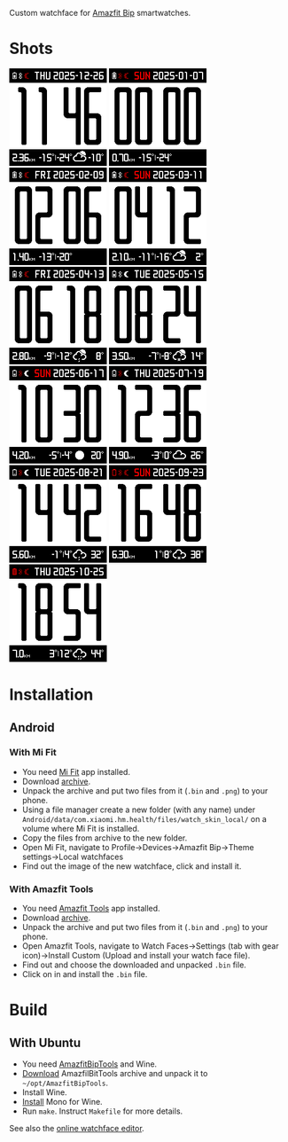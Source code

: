 Custom watchface for [Amazfit Bip](https://www.amazfit.com/ru/bip) smartwatches.

# Shots

![](watchface/gelin-2025_packed_static.png)
![](watchface/gelin-2025_packed_animated_0.png) 
![](watchface/gelin-2025_packed_animated_1.png) 
![](watchface/gelin-2025_packed_animated_2.png)
![](watchface/gelin-2025_packed_animated_3.png)
![](watchface/gelin-2025_packed_animated_4.png)
![](watchface/gelin-2025_packed_animated_5.png)
![](watchface/gelin-2025_packed_animated_6.png)
![](watchface/gelin-2025_packed_animated_7.png)
![](watchface/gelin-2025_packed_animated_8.png)
![](watchface/gelin-2025_packed_animated_9.png)

# Installation

## Android

### With Mi Fit

* You need [Mi Fit](https://play.google.com/store/apps/details?id=com.xiaomi.hm.health) app installed.
* Download [archive](https://github.com/gelin/bip-watchface/releases/download/2025/gelin-2025.zip).
* Unpack the archive and put two files from it (`.bin` and `.png`) to your phone.
* Using a file manager create a new folder (with any name) under `Android/data/com.xiaomi.hm.health/files/watch_skin_local/` on a volume where Mi Fit is installed.
* Copy the files from archive to the new folder.
* Open Mi Fit, navigate to Profile→Devices→Amazfit Bip→Theme settings→Local watchfaces
* Find out the image of the new watchface, click and install it.

### With Amazfit Tools

* You need [Amazfit Tools](https://play.google.com/store/apps/details?id=cz.zdenekhorak.amazfittools) app installed.
* Download [archive](https://github.com/gelin/bip-watchface/releases/download/2025/gelin-2025.zip).
* Unpack the archive and put two files from it (`.bin` and `.png`) to your phone.
* Open Amazfit Tools, navigate to Watch Faces→Settings (tab with gear icon)→Install Custom (Upload and install your watch face file).
* Find out and choose the downloaded and unpacked `.bin` file.
* Click on in and install the `.bin` file.

# Build

## With Ubuntu

* You need [AmazfitBipTools](https://bitbucket.org/valeronm/amazfitbiptools/) and Wine.
* [Download](https://bitbucket.org/valeronm/amazfitbiptools/downloads/) AmazfilBitTools archive and unpack it to `~/opt/AmazfitBipTools`.
* Install Wine.
* [Install](https://askubuntu.com/a/992215/123682) Mono for Wine.
* Run `make`. Instruct `Makefile` for more details.

See also the [online watchface editor](https://v1ack.github.io/watchfaceEditor/).
